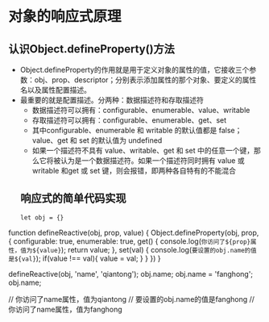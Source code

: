 # 对象的响应式原理
## 认识Object.defineProperty()方法
- Object.defineProperty的作用就是用于定义对象的属性的值，它接收三个参数：obj、prop、descriptor；分别表示添加属性的那个对象、要定义的属性名以及属性配置描述。
- 最重要的就是配置描述。分两种：数据描述符和存取描述符
  - 数据描述符可以拥有：configurable、enumerable、value、writable
  - 存取描述符可以拥有：configurable、enumerable、get、set
  - 其中configurable、enumerable 和 writable 的默认值都是 false；value、get 和 set 的默认值为 undefined
  - 如果一个描述符不具有 value、writable、get 和 set 中的任意一个键，那么它将被认为是一个数据描述符。如果一个描述符同时拥有 value 或 writable 和get 或 set 键，则会报错，即两种各自特有的不能混合
  ## 响应式的简单代码实现
  ```
  let obj = {}

function defineReactive(obj, prop, value) {
  Object.defineProperty(obj, prop, {
    configurable: true,
    enumerable: true,
    get() {
      console.log(`你访问了${prop}属性，值为${value}`);
      return value;
    },
    set(val) {
      console.log(`要设置的obj.name的值是${val}`);
      if(value !== val){
        value = val;
      }
    }
  })
}

defineReactive(obj, 'name', 'qiantong');
obj.name;
obj.name = 'fanghong';
obj.name;

// 你访问了name属性，值为qiantong
// 要设置的obj.name的值是fanghong
// 你访问了name属性，值为fanghong
  ```
